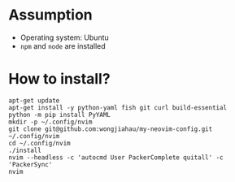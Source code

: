 # Assumption
- Operating system: Ubuntu
- `npm` and `node` are installed

# How to install?
```
apt-get update
apt-get install -y python-yaml fish git curl build-essential
python -m pip install PyYAML
mkdir -p ~/.config/nvim
git clone git@github.com:wongjiahau/my-neovim-config.git ~/.config/nvim
cd ~/.config/nvim
./install
nvim --headless -c 'autocmd User PackerComplete quitall' -c 'PackerSync'
nvim
```
